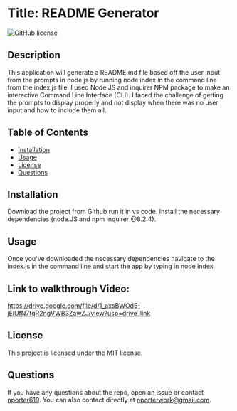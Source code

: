 
# Title: README Generator


![GitHub license](https://img.shields.io/badge/license-MIT-blue.svg)


## Description

This application will generate a README.md file based off the user input from the prompts in node js by running node index in the command line from the index.js file. I used Node JS and inquirer NPM package to make an interactive Command Line Interface (CLI). I faced the challenge of getting the prompts to display properly and not display when there was no user input and how to include them all.


## Table of Contents

* [Installation](#installation)
* [Usage](#usage)
* [License](#license)
* [Questions](#questions)


## Installation

Download the project from Github run it in vs code. Install the necessary dependencies (node.JS and npm inquirer @8.2.4).


## Usage

Once you've downloaded the necessary dependencies navigate to the index.js in the command line and start the app by typing in node index.

## Link to walkthrough Video:
 https://drive.google.com/file/d/1_axsBWOd5-jElUfN7fqR2ngVWB3ZawZJ/view?usp=drive_link

## License

This project is licensed under the MIT license.


## Questions

If you have any questions about the repo, open an issue or contact [nporter619](https://github.com/nporter619).
You can also contact directly at nporterwork@gmail.com.

